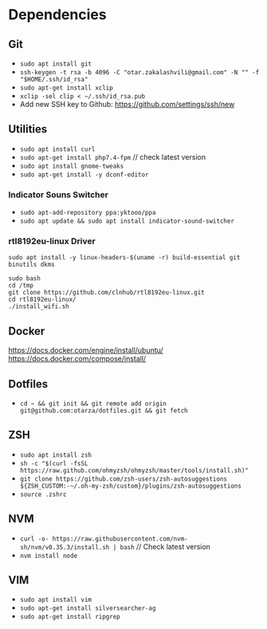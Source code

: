 # Dependencies

## Git
- `sudo apt install git`
- `ssh-keygen -t rsa -b 4096 -C "otar.zakalashvili@gmail.com" -N "" -f "$HOME/.ssh/id_rsa"`
- `sudo apt-get install xclip`
- `xclip -sel clip < ~/.ssh/id_rsa.pub`
- Add new SSH key to Github: https://github.com/settings/ssh/new

## Utilities
- `sudo apt install curl`
- `sudo apt-get install php7.4-fpm` // check latest version
- `sudo apt install gnome-tweaks`
- `sudo apt-get install -y dconf-editor`
### Indicator Souns Switcher
- `sudo apt-add-repository ppa:yktooo/ppa`
- `sudo apt update && sudo apt install indicator-sound-switcher` 
### rtl8192eu-linux Driver
`sudo apt install -y linux-headers-$(uname -r) build-essential git binutils dkms`
```
sudo bash
cd /tmp
git clone https://github.com/clnhub/rtl8192eu-linux.git
cd rtl8192eu-linux/
./install_wifi.sh
```


## Docker
https://docs.docker.com/engine/install/ubuntu/
https://docs.docker.com/compose/install/

## Dotfiles
- `cd ~ && git init && git remote add origin git@github.com:otarza/dotfiles.git && git fetch`

## ZSH
- `sudo apt install zsh`
- `sh -c "$(curl -fsSL https://raw.github.com/ohmyzsh/ohmyzsh/master/tools/install.sh)"`
- `git clone https://github.com/zsh-users/zsh-autosuggestions ${ZSH_CUSTOM:-~/.oh-my-zsh/custom}/plugins/zsh-autosuggestions`
- `source .zshrc`


## NVM
- `curl -o- https://raw.githubusercontent.com/nvm-sh/nvm/v0.35.3/install.sh | bash` // Check latest version
- `nvm install node`

## VIM
- `sudo apt install vim`
- `sudo apt-get install silversearcher-ag`
- `sudo apt-get install ripgrep`

